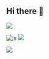 ## Hi there 👋

<img src="https://capsule-render.vercel.app/api?type=waving&color=BDBDC8&height=150&section=header" />

<!--
**oolsbin/oolsbin** is a ✨ _special_ ✨ repository because its `README.md` (this file) appears on your GitHub profile.

Here are some ideas to get you started:

- 🔭 I’m currently working on ...
- 🌱 I’m currently learning ...
- 👯 I’m looking to collaborate on ...
- 🤔 I’m looking for help with ...
- 💬 Ask me about ...
- 📫 How to reach me: ...
- 😄 Pronouns: ...
- ⚡ Fun fact: ...
-->

![js](https://img.shields.io/badge/JavaScript-F7DF1E?style=for-the-badge&logo=JavaScript&logoColor=white)
<img src="https://img.shields.io/badge/java-007396?style=for-the-badge&logo=OpenJDK&logoColor=white">


<img src="https://capsule-render.vercel.app/api?type=waving&color=BDBDC8&height=150&section=footer" />
